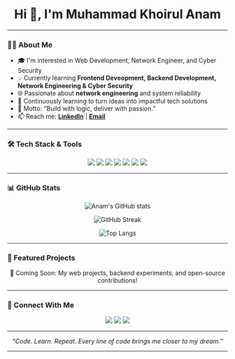 <!-- Banner / Header -->
<h1 align="center">Hi 👋, I'm Muhammad Khoirul Anam</h1>

---

### 👨‍💻 About Me
- 🎓 I'm interested in Web Development, Network Engineer, and Cyber Security
- 💡 Currently learning **Frontend Deveopment, Backend Development, Network Engineering & Cyber Security**
- 🌐 Passionate about **network engineering** and system reliability 
- 🚀 Continuously learning to turn ideas into impactful tech solutions
- 💭 Motto: “Build with logic, deliver with passion.”
- 📫 Reach me: **[LinkedIn](https://www.linkedin.com/in/muhammad-khoirul-anam-59b584299/)** | **[Email](anams908004@gmail.com@gmail.com)**

---

### 🛠️ Tech Stack & Tools
<p align="center">
  <img src="https://img.shields.io/badge/Code-HTML5-orange?style=for-the-badge&logo=html5&logoColor=white"/>
  <img src="https://img.shields.io/badge/Code-CSS3-blue?style=for-the-badge&logo=css3&logoColor=white"/>
  <img src="https://img.shields.io/badge/Code-JavaScript-yellow?style=for-the-badge&logo=javascript&logoColor=black"/>
  <img src="https://img.shields.io/badge/Code-PHP-777BB4?style=for-the-badge&logo=php&logoColor=white"/>
  <img src="https://img.shields.io/badge/Framework-Laravel-FF2D20?style=for-the-badge&logo=laravel&logoColor=white"/>
  <img src="https://img.shields.io/badge/Tools-XAMPP-FB7A24?style=for-the-badge&logo=xampp&logoColor=white"/>
  <img src="https://img.shields.io/badge/Language-Python-3776AB?style=for-the-badge&logo=python&logoColor=white"/>
</p>

---

### 📊 GitHub Stats
<p align="center">
  <img src="https://github-readme-stats.vercel.app/api?username=khrlanaam&show_icons=true&theme=tokyonight" alt="Anam's GitHub stats" />
</p>

<p align="center">
  <img src="https://streak-stats.demolab.com?user=khrlanaam&theme=tokyonight" alt="GitHub Streak" />
</p>

<p align="center">
  <img src="https://github-readme-stats.vercel.app/api/top-langs/?username=khrlanaam&layout=compact&theme=tokyonight" alt="Top Langs" />
</p>

---

### 🌟 Featured Projects
<p align="center">
  🚧 Coming Soon: My web projects, backend experiments, and open-source contributions!  
</p>

---

### 🤝 Connect With Me
<p align="center">
  <a href="#"><img src="https://img.shields.io/badge/LinkedIn-blue?style=for-the-badge&logo=linkedin&logoColor=white" /></a>
  <a href="#"><img src="https://img.shields.io/badge/Instagram-E4405F?style=for-the-badge&logo=instagram&logoColor=white" /></a>
  <a href="#"><img src="https://img.shields.io/badge/Gmail-D14836?style=for-the-badge&logo=gmail&logoColor=white" /></a>
</p>

---

<p align="center">
  <i>“Code. Learn. Repeat. Every line of code brings me closer to my dream.”</i>
</p>

---
